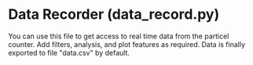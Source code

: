 # Data Recorder (data_record.py)
You can use this file to get access to real time data from the particel counter. Add filters, analysis, and plot features as required. Data is finally exported to file "data.csv" by default.
